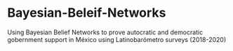 # Bayesian-Beleif-Networks
Using Bayesian Belief Networks to prove autocratic and democratic gobernment support in México using Latinobarómetro surveys (2018-2020)
